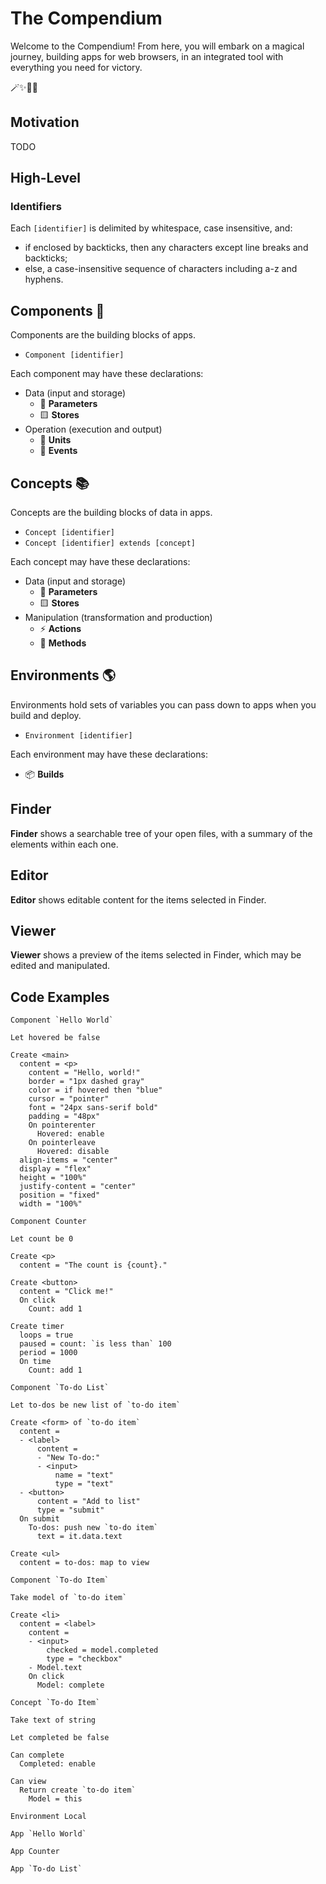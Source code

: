 # The Compendium

Welcome to the Compendium! From here, you will embark on a magical journey, building apps for web browsers, in an integrated tool with everything you need for victory. 

🪄✨💖🌺

## Motivation

TODO

## High-Level

### Identifiers

Each `[identifier]` is delimited by whitespace, case insensitive, and:
- if enclosed by backticks, then any characters except line breaks and backticks;
- else, a case-insensitive sequence of characters including a-z and hyphens.

## Components 🧱

Components are the building blocks of apps.

- `Component [identifier]`

Each component may have these declarations:

- Data (input and storage)
  - 🔻 **Parameters**
  - 🟨 **Stores**
- Operation (execution and output)
  - 🔵 **Units**
  - 🔺 **Events**

## Concepts 📚

Concepts are the building blocks of data in apps.

- `Concept [identifier]`
- `Concept [identifier] extends [concept]`

Each concept may have these declarations:

- Data (input and storage)
  - 🔻 **Parameters**
  - 🟨 **Stores**
- Manipulation (transformation and production)
  - ⚡ **Actions**
  - 🧪 **Methods**

## Environments 🌎

Environments hold sets of variables you can pass down to apps when you build and deploy.

- `Environment [identifier]`

Each environment may have these declarations:

- 📦 **Builds**

## Finder

**Finder** shows a searchable tree of your open files, with a summary of the elements within each one.

## Editor

**Editor** shows editable content for the items selected in Finder.

## Viewer

**Viewer** shows a preview of the items selected in Finder, which may be edited and manipulated.

## Code Examples

```
Component `Hello World`

Let hovered be false

Create <main>
  content = <p>
    content = "Hello, world!"
    border = "1px dashed gray"
    color = if hovered then "blue"
    cursor = "pointer"
    font = "24px sans-serif bold"
    padding = "48px"
    On pointerenter
      Hovered: enable
    On pointerleave
      Hovered: disable
  align-items = "center"
  display = "flex"
  height = "100%"
  justify-content = "center"
  position = "fixed"
  width = "100%"

```

```
Component Counter

Let count be 0

Create <p>
  content = "The count is {count}."

Create <button>
  content = "Click me!"
  On click
    Count: add 1

Create timer
  loops = true
  paused = count: `is less than` 100
  period = 1000
  On time
    Count: add 1

```

```
Component `To-do List`

Let to-dos be new list of `to-do item`

Create <form> of `to-do item`
  content =
  - <label>
      content =
      - "New To-do:"
      - <input>
          name = "text"
          type = "text"
  - <button>
      content = "Add to list"
      type = "submit"
  On submit
    To-dos: push new `to-do item`
      text = it.data.text

Create <ul>
  content = to-dos: map to view

```

```
Component `To-do Item`

Take model of `to-do item`

Create <li>
  content = <label>
    content =
    - <input>
        checked = model.completed
        type = "checkbox"
    - Model.text
    On click
      Model: complete

```

```
Concept `To-do Item`

Take text of string

Let completed be false

Can complete
  Completed: enable

Can view
  Return create `to-do item`
    Model = this

```

```
Environment Local

App `Hello World`

App Counter

App `To-do List`

```
